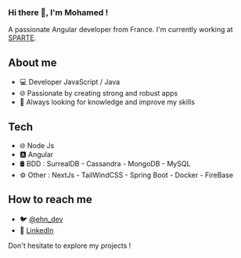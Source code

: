 ### Hi there 👋, I'm Mohamed !

A passionate Angular developer from France.
I'm currently working at [SPARTE](https://sparte.io/).

## About me

- 💻 Developer JavaScript / Java
- 🌐 Passionate by creating strong and robust apps
- 🚀 Always looking for knowledge and improve my skills

## Tech

- 🌐 Node Js
- 🅰️ Angular 
- 🛢️ BDD : SurrealDB - Cassandra - MongoDB - MySQL
- ⚙️ Other : NextJs - TailWindCSS - Spring Boot - Docker - FireBase

## How to reach me

- 🐦 [@ehn_dev](https://twitter.com/@ehn_dev)
- 💼 [LinkedIn](https://www.linkedin.com/in/mohamed-ebarhmatin-376731179/?original_referer=https%3A%2F%2Fgithub.com%2Fmohamedehn)

Don't hesitate to explore my projects !


<!--
**mohamedehn/mohamedehn** is a ✨ _special_ ✨ repository because its `README.md` (this file) appears on your GitHub profile.

Here are some ideas to get you started:

- 🔭 I’m currently working on ...
- 🌱 I’m currently learning ...
- 👯 I’m looking to collaborate on ...
- 🤔 I’m looking for help with ...
- 💬 Ask me about ...
- 📫 How to reach me: ...
- 😄 Pronouns: ...
- ⚡ Fun fact: ...
-->
